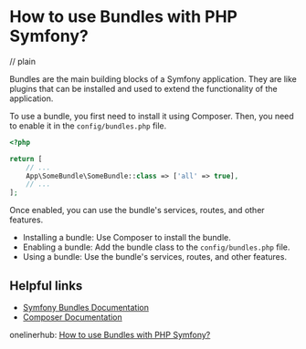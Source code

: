 # How to use Bundles with PHP Symfony?
// plain

Bundles are the main building blocks of a Symfony application. They are like plugins that can be installed and used to extend the functionality of the application.

To use a bundle, you first need to install it using Composer. Then, you need to enable it in the `config/bundles.php` file.

```php
<?php

return [
    // ...
    App\SomeBundle\SomeBundle::class => ['all' => true],
    // ...
];
```

Once enabled, you can use the bundle's services, routes, and other features.

- Installing a bundle: Use Composer to install the bundle.
- Enabling a bundle: Add the bundle class to the `config/bundles.php` file.
- Using a bundle: Use the bundle's services, routes, and other features.

## Helpful links
- [Symfony Bundles Documentation](https://symfony.com/doc/current/bundles.html)
- [Composer Documentation](https://getcomposer.org/doc/)

onelinerhub: [How to use Bundles with PHP Symfony?](https://onelinerhub.com/php-symfony/how-to-use-bundles-with-php-symfony)
